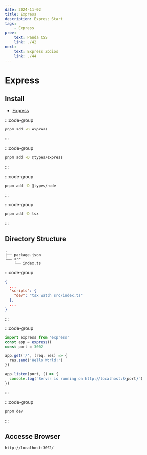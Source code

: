 ```yaml
---
date: 2024-11-02
title: Express
description: Express Start
tags: 
    - Express
prev:
    text: Panda CSS
    link: ./42
next:
    text: Express Zodios
    link: ./44
---
```


# Express

## Install

* [Express](https://expressjs.com/)

:::code-group
```sh [pnpm]
pnpm add -D express
```
:::

:::code-group
```sh [pnpm]
pnpm add -D @types/express
```
:::

:::code-group
```sh [pnpm]
pnpm add -D @types/node
```
:::

:::code-group
```sh [pnpm]
pnpm add -D tsx
```
:::

## Directory Structure

```
.
├── package.json
└── src
    └── index.ts
```


:::code-group
```json [package.json]
{
  ...
  "scripts": {
    "dev": "tsx watch src/index.ts"
  },
  ...
}
```
:::


:::code-group
```ts [src/index.ts]
import express from 'express'
const app = express()
const port = 3002

app.get('/', (req, res) => {
  res.send('Hello World!')
})

app.listen(port, () => {
  console.log(`Server is running on http://localhost:${port}`)
})
```
:::

:::code-group
```sh [pnpm]
pnpm dev
```
:::

## Accesse Browser
```
http://localhost:3002/
```